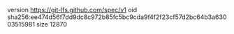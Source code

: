 version https://git-lfs.github.com/spec/v1
oid sha256:ee474d56f7dd9dc8c972b85fc5bc9cda9f4f2f23cf57d2bc64b3a63003515981
size 12870
